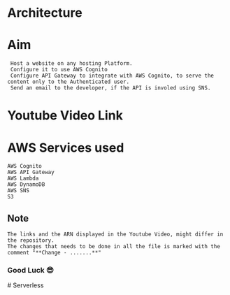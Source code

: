# Architecture

# Aim

     Host a website on any hosting Platform.
     Configure it to use AWS Cognito
     Configure API Gateway to integrate with AWS Cognito, to serve the content only to the Authenticated user.
     Send an email to the developer, if the API is involed using SNS.

# Youtube Video Link

# AWS Services used

    AWS Cognito
    AWS API Gateway
    AWS Lambda
    AWS DynamoDB
    AWS SNS
    S3

## Note

    The links and the ARN displayed in the Youtube Video, might differ in the repository.
    The changes that needs to be done in all the file is marked with the comment "**Change - .......**"

### Good Luck 😎

#   S e r v e r l e s s 
 
 
